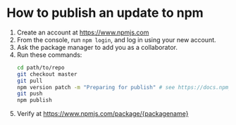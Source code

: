 How to publish an update to npm
===============================

1. Create an account at https://www.npmjs.com
2. From the console, run `npm login`, and log in using your new account.
3. Ask the package manager to add you as a collaborator.
4. Run these commands:
    ```bash
    cd path/to/repo
    git checkout master
    git pull
    npm version patch -m "Preparing for publish" # see https://docs.npmjs.com/cli/version
    git push
    npm publish
    ```
5. Verify at https://www.npmjs.com/package/{packagename}
